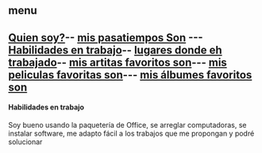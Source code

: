 ## menu 
## [Quien soy?](./quiensoy.md)-- [mis pasatiempos Son](./pasatiempos.md) ---[Habilidades en trabajo](./experiencia.md)-- [lugares donde eh trabajado](./lugares.md)-- [mis artitas favoritos son](./artistas.md)--- [mis peliculas favoritas son](./peliculas.md)--- [mis álbumes favoritos son](./álbumes.md) 

#### Habilidades en trabajo
Soy bueno usando la paquetería de Office, se arreglar computadoras, se instalar software, me adapto fácil a los trabajos que me propongan y podré solucionar 

